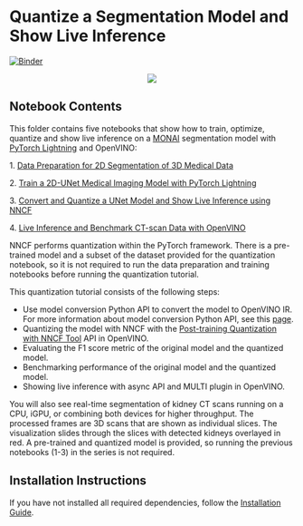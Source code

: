 # Quantize a Segmentation Model and Show Live Inference

[![Binder](https://mybinder.org/badge_logo.svg)](https://mybinder.org/v2/gh/eaidova/openvino_notebooks_binder.git/main?urlpath=git-pull%3Frepo%3Dhttps%253A%252F%252Fgithub.com%252Fopenvinotoolkit%252Fopenvino_notebooks%26urlpath%3Dtree%252Fopenvino_notebooks%252Fnotebooks%2F110-ct-segmentation-quantize%2F110-ct-scan-live-inference.ipynb)

<p align="center">
    <img src="https://user-images.githubusercontent.com/77325899/154279555-aaa47111-c976-4e77-8d23-aac96f45872f.gif"/>
</p>

## Notebook Contents

This folder contains five notebooks that show how to train,
optimize, quantize and show live inference on a [MONAI](https://monai.io/) segmentation model with
[PyTorch Lightning](https://lightning.ai/) and OpenVINO:

1\. [Data Preparation for 2D Segmentation of 3D Medical Data](data-preparation-ct-scan.ipynb)

2\. [Train a 2D-UNet Medical Imaging Model with PyTorch Lightning](pytorch-monai-training.ipynb)

3\. [Convert and Quantize a UNet Model and Show Live Inference using NNCF](110-ct-segmentation-quantize-nncf.ipynb)

4\. [Live Inference and Benchmark CT-scan Data with OpenVINO](110-ct-scan-live-inference.ipynb)

NNCF performs quantization within the PyTorch framework. There is a pre-trained model and a subset of the dataset provided for the quantization notebook, 
so it is not required to run the data preparation and training notebooks before running the quantization tutorial.

This quantization tutorial consists of the following steps:

* Use model conversion Python API to convert the model to OpenVINO IR. For more information about model conversion Python API, see this [page](https://docs.openvino.ai/2023.3/openvino_docs_model_processing_introduction.html).
* Quantizing the model with NNCF with the [Post-training Quantization with NNCF Tool](https://docs.openvino.ai/nightly/basic_quantization_flow.html) API in OpenVINO.
* Evaluating the F1 score metric of the original model and the quantized model.
* Benchmarking performance of the original model and the quantized model.
* Showing live inference with async API and MULTI plugin in OpenVINO.

You will also see real-time segmentation of kidney CT scans running on a CPU, iGPU, or combining both devices for higher
throughput. The processed frames are 3D scans that are shown as individual slices. The visualization slides through the slices with detected kidneys
overlayed in red. A pre-trained and quantized model is provided, so running the previous notebooks (1-3) in the series is not required.

## Installation Instructions

If you have not installed all required dependencies, follow the [Installation Guide](../../README.md).
